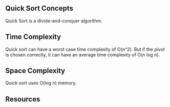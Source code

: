 ## Quick Sort Concepts
Quick Sort is a divide-and-conquer algorithm. 

## Time Complexity
Quick sort can have a worst case time complexity of O(n^2). But if the pivot is chosen correctly, it can have an average time complexity of O(n log n).

## Space Complexity
Quick sort uses O(log n) memory.

## Resources